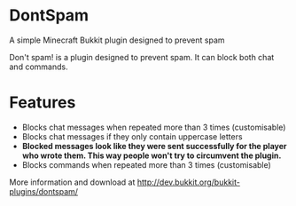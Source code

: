# DontSpam
A simple Minecraft Bukkit plugin designed to prevent spam

Don't spam! is a plugin designed to prevent spam. It can block both chat and commands.

# Features
* Blocks chat messages when repeated more than 3 times (customisable)
* Blocks chat messages if they only contain uppercase letters
* **Blocked messages look like they were sent successfully for the player who wrote them. This way people won't try to circumvent the plugin.**
* Blocks commands when repeated more than 3 times (customisable)

More information and download at http://dev.bukkit.org/bukkit-plugins/dontspam/
